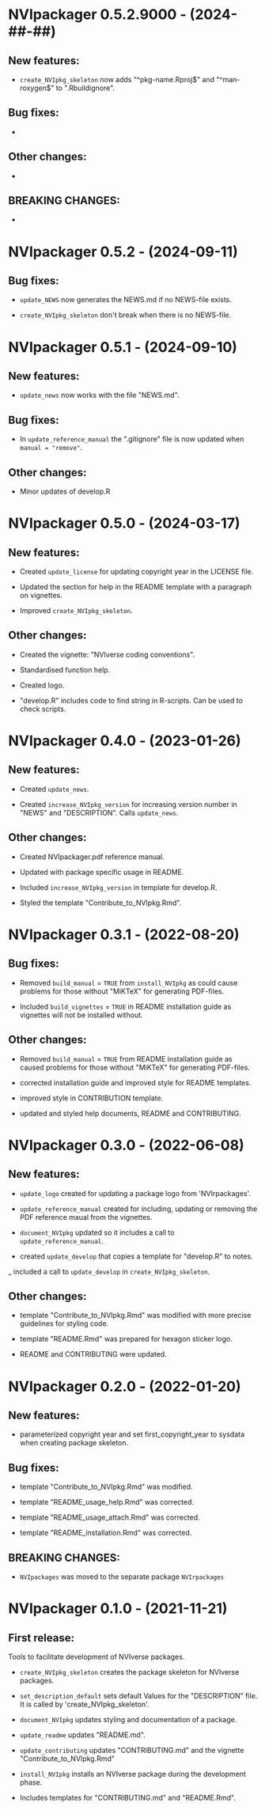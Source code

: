 # NVIpackager 0.5.2.9000 - (2024-##-##)

## New features:

- `create_NVIpkg_skeleton` now adds "^pkg-name\.Rproj$" and "^man-roxygen$" to ".Rbuildignore".


## Bug fixes:

-


## Other changes:

-


## BREAKING CHANGES:

-


# NVIpackager 0.5.2 - (2024-09-11)

## Bug fixes:

- `update_NEWS` now generates the NEWS.md if no NEWS-file exists.

- `create_NVIpkg_skeleton` don't break when there is no NEWS-file.


# NVIpackager 0.5.1 - (2024-09-10)

## New features:

- `update_news` now works with the file "NEWS.md".


## Bug fixes:

- In `update_reference_manual` the ".gitignore" file is now updated when `manual = "remove"`.


## Other changes:

- Minor updates of develop.R


# NVIpackager 0.5.0 - (2024-03-17)

## New features:

- Created `update_license` for updating copyright year in the LICENSE file.

- Updated the section for help in the README template with a paragraph on vignettes.

- Improved `create_NVIpkg_skeleton`.


## Other changes:

- Created the vignette: "NVIverse coding conventions".

- Standardised function help.

- Created logo.

- "develop.R" includes code to find string in R-scripts. Can be used to check scripts.


# NVIpackager 0.4.0 - (2023-01-26)

## New features:

- Created `update_news`.

- Created `increase_NVIpkg_version` for increasing version number in "NEWS" and "DESCRIPTION". Calls `update_news`.


## Other changes:

- Created NVIpackager.pdf reference manual.

- Updated with package specific usage in README.

- Included `increase_NVIpkg_version` in template for develop.R.

- Styled the template "Contribute_to_NVIpkg.Rmd".


# NVIpackager 0.3.1 - (2022-08-20)

## Bug fixes:

- Removed `build_manual` = `TRUE` from `install_NVIpkg` as could cause problems for those without "MiKTeX" for generating PDF-files.

- Included `build_vignettes` = `TRUE` in README installation guide as vignettes will not be installed without.


## Other changes:

- Removed `build_manual` = `TRUE` from README installation guide as caused problems for those without "MiKTeX" for generating PDF-files.

- corrected installation guide and improved style for README templates.

- improved style in CONTRIBUTION template.

- updated and styled help documents, README and CONTRIBUTING.


# NVIpackager 0.3.0 - (2022-06-08)

## New features:

- `update_logo` created for updating a package logo from 'NVIrpackages'.

- `update_reference_manual` created for including, updating or removing the PDF reference maual from the vignettes.

- `document_NVIpkg` updated so it includes a call to `update_reference_manual`.

- created `update_develop` that copies a template for "develop.R" to notes.

_ included a call to `update_develop` in `create_NVIpkg_skeleton`.


## Other changes:

  - template "Contribute_to_NVIpkg.Rmd" was modified with more precise guidelines for styling code.

  - template "README.Rmd" was prepared for hexagon sticker logo.

  - README and CONTRIBUTING were updated.


# NVIpackager 0.2.0 - (2022-01-20)

## New features:

  - parameterized copyright year and set first_copyright_year to sysdata when creating package skeleton.


## Bug fixes:

  - template "Contribute_to_NVIpkg.Rmd" was modified.

  - template "README_usage_help.Rmd" was corrected.

  - template "README_usage_attach.Rmd" was corrected.

  - template "README_installation.Rmd" was corrected.


## BREAKING CHANGES:

  - `NVIpackages` was moved to the separate package `NVIrpackages`


# NVIpackager 0.1.0 - (2021-11-21)

## First release:

Tools to facilitate development of NVIverse packages.

  - `create_NVIpkg_skeleton` creates the package skeleton for NVIverse packages.

  - `set_description_default` sets default Values for the "DESCRIPTION" file. It is called by 'create_NVIpkg_skeleton'.

  - `document_NVIpkg` updates styling and documentation of a package.

  - `update_readme` updates "README.md".

  - `update_contributing` updates "CONTRIBUTING.md" and the vignette "Contribute_to_NVIpkg.Rmd"

  - `install_NVIpkg` installs an NVIverse package during the development phase.

  - Includes templates for "CONTRIBUTING.md" and "README.Rmd".
